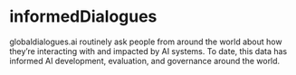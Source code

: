 # informedDialogues
globaldialogues.ai routinely ask people from around the world about how they’re interacting with and impacted by AI systems.  To date, this data has informed AI development, evaluation, and governance around the world.
